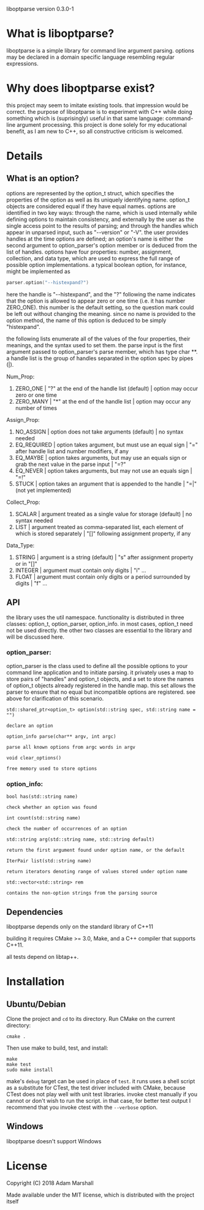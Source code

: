 liboptparse version 0.3.0-1

# What is liboptparse?
  liboptparse is a simple library for command line argument parsing.
options may be declared in a domain specific language resembling
regular expressions.

# Why does liboptparse exist?
  this project may seem to imitate existing tools. that
impression would be correct. the purpose of liboptparse is to
experiment with C++ while doing something which is (suprisingly)
useful in that same language: command-line argument processing.
this project is done solely for my educational benefit, as I am new to
C++, so all constructive criticism is welcomed.

# Details
## What is an option?
options are represented by the option\_t struct, which specifies the
properties of the option as well as its uniquely identifying name.
option\_t objects are considered equal if they have equal names.
options are identified in two key ways: through the name, which is
used internally while defining options to maintain consistency, and
externally by the user as the single access point to the results of
parsing; and through the handles which appear in unparsed input,
such as "--version" or "-V". the user provides handles at the time
options are defined; an option's name is either the second argument
to option\_parser's option member or is deduced from the list of
handles.
options have four properties: number, assignment, collection, and 
data type, which are used to express the full range of possible option
implementations. a typical boolean option, for instance,
might be implemented as
  ```c++
  parser.option("--histexpand?")
  ```
here the handle is "--histexpand", and the "?" following the name
indicates that the option is allowed to appear zero or one time
(i.e. it has number ZERO\_ONE). this number is the default setting,
so the question mark could be left out without changing the meaning.
since no name is provided to the option method, the name of this
option is deduced to be simply "histexpand".

the following lists enumerate all of the values of the four properties,
their meanings, and the syntax used to set them. the parse input is the
first argument passed to option\_parser's parse member, which has type
char \*\*. a handle list is the group of handles separated in the
option spec by pipes (|).

Num\_Prop:
1. ZERO\_ONE | "?" at the end of the handle list (default) | option may occur zero or one time
2. ZERO\_MANY | "\*" at the end of the handle list | option may occur any number of times

Assign\_Prop:
1. NO\_ASSIGN | option does not take arguments (default) | no syntax needed
2. EQ\_REQUIRED | option takes argument, but must use an equal sign | "=" after handle list and number modifiers, if any
3. EQ\_MAYBE | option takes arguments, but may use an equals sign or grab the next value in the parse input | "=?"
4. EQ\_NEVER | option takes arguments, but may not use an equals sign | "=!"
5. STUCK | option takes an argument that is appended to the handle | "=|" (not yet implemented)

Collect\_Prop:
1. SCALAR | argument treated as a single value for storage (default) | no syntax needed
2. LIST | argument treated as comma-separated list, each element of which is stored separately | "[]" following assignment property, if any

Data\_Type:
1. STRING | argument is a string (default) | "s" after assignment property or in "[]"
2. INTEGER | argument must contain only digits | "i" ...
3. FLOAT | argument must contain only digits or a period surrounded by digits | "f" ...

## API
  the library uses the util namespace. functionality is distributed
in three classes: option\_t, option\_parser, option\_info. in most
cases, option\_t need not be used directly. the other two classes
are essential to the library and will be discussed here.

### option\_parser:
option\_parser is the class used to define all the possible options to
your command line application and to initiate parsing. it privately
uses a map to store pairs of "handles" and option\_t objects, and a set
to store the names of option\_t objects already registered in the
handle map. this set allows the parser to ensure that no equal but
incompatible options are registered. see above for clarification of
this scenario.
 
  `std::shared_ptr<option_t> option(std::string spec, std::string name = "")`

    declare an option

  `option_info parse(char** argv, int argc)`

    parse all known options from argc words in argv

  `void clear_options()`

    free memory used to store options
### option\_info:
  `bool has(std::string name)`

    check whether an option was found

  `int count(std::string name)`

    check the number of occurrences of an option

  `std::string arg(std::string name, std::string default)`

    return the first argument found under option name, or the default

  `IterPair list(std::string name)`

    return iterators denoting range of values stored under option name

  `std::vector<std::string> rem`

    contains the non-option strings from the parsing source

## Dependencies
  liboptparse depends only on the standard library of C++11

  building it requires CMake >= 3.0, Make, and a C++ compiler
that supports C++11.

  all tests depend on libtap++.

# Installation

## Ubuntu/Debian
Clone the project and `cd` to its directory.
Run CMake on the current directory:
```shell
cmake .
```

Then use make to build, test, and install:
```shell
make
make test
sudo make install
```

make's `debug` target can be used in place of `test`. it runs uses a
shell script as a substitute for CTest, the test driver included with
CMake, because CTest does not play well with unit test libraries.
invoke ctest manually if you cannot or don't wish to run the script.
in that case, for better test output I recommend that you invoke ctest
with the `--verbose` option.

## Windows
liboptparse doesn't support Windows

# License

Copyright (C) 2018 Adam Marshall

Made available under the MIT license, which is distributed with the
project itself
